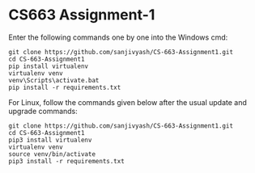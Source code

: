 # CS663 Assignment-1

Enter the following commands one by one into the Windows cmd:

```
git clone https://github.com/sanjivyash/CS-663-Assignment1.git
cd CS-663-Assignment1
pip install virtualenv
virtualenv venv
venv\Scripts\activate.bat
pip install -r requirements.txt
```

For Linux, follow the commands given below after the usual update and upgrade commands:

```
git clone https://github.com/sanjivyash/CS-663-Assignment1.git
cd CS-663-Assignment1
pip3 install virtualenv
virtualenv venv
source venv/bin/activate
pip3 install -r requirements.txt
```
